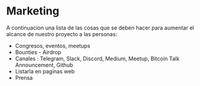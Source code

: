# Marketing

A continuacion una lista de las cosas que se deben hacer para aumentar el alcance de nuestro proyecto a las personas:

* Congresos, eventos, meetups
* Bounties - Airdrop
* Canales : Telegram, Slack, Discord, Medium, Meetup, Bitcoin Talk Announcement, Github
* Listarla en paginas web
* Prensa